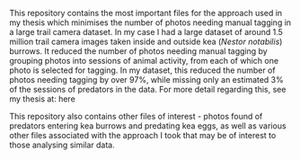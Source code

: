 This repository contains the most important files for the approach used in my thesis which minimises the number of photos needing manual tagging in a large trail camera dataset. 
In my case I had a large dataset of around 1.5 million trail camera images taken inside and outside kea (_Nestor notabilis_) burrows. It reduced the number of photos needing manual tagging by grouping photos into sessions of animal activity, from each of which one photo is selected for tagging. 
In my dataset, this reduced the number of photos needing tagging by over 97%, while missing only an estimated 3% of the sessions of predators in the data. For more detail regarding this, see my thesis at:
here

This repository also contains other files of interest - photos found of predators entering kea burrows and predating kea eggs, as well as various other files associated with the approach I took that may be of interest to those analysing similar data.

